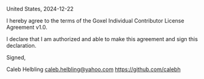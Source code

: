 United States, 2024-12-22

I hereby agree to the terms of the Goxel Individual Contributor License
Agreement v1.0.

I declare that I am authorized and able to make this agreement and sign this
declaration.

Signed,

Caleb Helbling caleb.helbling@yahoo.com https://github.com/calebh
